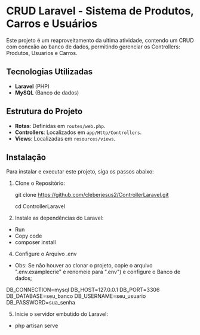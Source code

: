 # CRUD Laravel - Sistema de Produtos, Carros e Usuários
Este projeto é um reaproveitamento da ultima atividade, contendo um CRUD com conexão ao banco de dados, permitindo gerenciar os Controllers: Produtos, Usuarios e Carros.



## Tecnologias Utilizadas

- **Laravel** (PHP)
- **MySQL** (Banco de dados)

## Estrutura do Projeto
- **Rotas**: Definidas em `routes/web.php`.
- **Controllers**: Localizados em `app/Http/Controllers`.
- **Views**: Localizadas em `resources/views`.


## Instalação

Para instalar e executar este projeto, siga os passos abaixo:


1. Clone o Repositório: 

   git clone https://github.com/cleberjesus2/ControllerLaravel.git
   
   cd ControllerLaravel


3. Instale as dependências do Laravel:
    

- Run
- Copy code
- composer install


4. Configure o Arquivo .env
 - Obs: Se não houver ao clonar o projeto, copie o arquivo ".env.examplecrie" e renomeie para ".env") e configure o Banco de dados;

DB_CONNECTION=mysql
DB_HOST=127.0.0.1
DB_PORT=3306
DB_DATABASE=seu_banco
DB_USERNAME=seu_usuario
DB_PASSWORD=sua_senha


5. Inicie o servidor embutido do Laravel:

- php artisan serve

